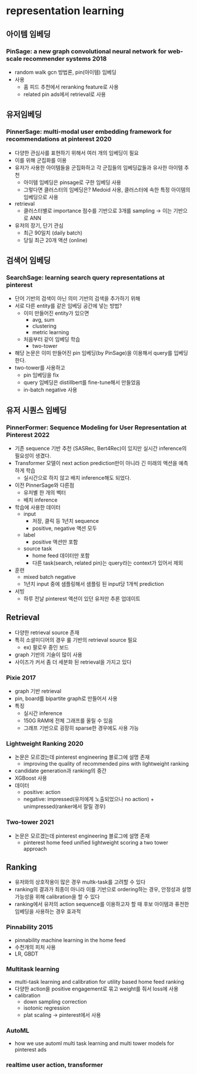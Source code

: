 # representation learning

## 아이템 임베딩
### PinSage: a new graph convolutional neural network for web-scale recommender systems 2018
- random walk gcn 방법론, pin(아이템) 임베딩
- 사용
  - 홈 피드 추천에서 reranking feature로 사용
  - related pin ads에서 retrieval로 사용

## 유저임베딩
### PinnerSage: multi-modal user embedding framework for recommendations at pinterest 2020
- 다양한 관심사를 표현하기 위해서 여러 개의 임베딩이 필요
- 이를 위해 군집화를 이용
- 유저가 사용한 아이템들을 군집화하고 각 군집들의 임베딩값들과 유사한 아이템 추천
  - 아이템 임베딩은 pinsage로 구한 임베딩 사용
  - 그렇다면 클러스터의 임베딩은? Medoid 사용, 클러스터에 속한 특정 아이템의 임베딩으로 사용
- retrieval
  - 클러스터별로 importance 점수를 기반으로 3개를 sampling -> 이는 기반으로 ANN
- 유저의 장기, 단기 관심
  - 최근 90일치 (daily batch)
  - 당일 최근 20개 액션 (online)

## 검색어 임베딩
### SearchSage: learning search query representations at pinterest
- 단어 기반의 검색이 아닌 의미 기반의 검색을 추가하기 위해
- 서로 다른 entity를 같은 임베딩 공간에 넣는 방법?
  - 이미 만들어진 entity가 있으면
    - avg, sum
    - clustering
    - metric learning
  - 처음부터 같이 임베딩 학습
    - two-tower
- 해당 논문은 이미 만들어진 pin 임베딩(by PinSage)을 이용해서 query를 입베딩한다.
- two-tower를 사용하고
  - pin 임베딩을 fix
  - query 임베딩은 distillbert를 fine-tune해서 만들었음
  - in-batch negative 사용

## 유저 시퀀스 임베딩
### PinnerFormer: Sequence Modeling for User Representation at Pinterest 2022
- 기존 sequence 기반 추천 (SASRec, Bert4Rec)이 있지만 실시간 inference의 필요성이 생겼다.
- Transformer 모델이 next action prediction만이 아니라 긴 미래의 액션을 예측하게 학습
  - 실시간으로 하지 않고 배치 inference해도 되었다.
- 이전 PinnerSage와 다른점
  - 유저별 한 개의 벡터
  - 배치 inference
- 학습에 사용한 데이터
  - input
    - 저장, 클릭 등 1년치 sequence
    - positive, negative 액션 모두
  - label
    - positive 액션만 포함
  - source task
    - home feed 데이터만 포함
    - 다른 task(search, related pin)는 query라는 context가 있어서 제외
- 훈련
  - mixed batch negative
  - 1년치 input 중에 샘플링해서 샘플링 된 input당 1개씩 prediction
- 서빙
  - 하루 전날 pinterest 액션이 있던 유저만 추론 업데이트

## Retrieval
- 다양한 retrieval source 존재
- 특히 소셜미디어의 경우 룰 기반의 retrieval source 필요
  - ex) 팔로우 중인 보드
- graph 기반의 기술이 많이 사용
- 사이즈가 커서 좀 더 세분화 된 retrieval을 가지고 있다

### Pixie 2017
- graph 기반 retrieval
- pin, board를 bipartite graph로 만들어서 사용
- 특징
  - 실시간 inference
  - 150G RAM에 전체 그래프를 올릴 수 있음
  - 그래프 기반으로 굉장히 sparse한 경우에도 사용 가능

### Lightweight Ranking 2020
- 논문은 모르겠는데 pinterest engineering 블로그에 설명 존재
  - improving the quality of recommended pins with lightweight ranking
- candidate generation과 ranking의 중간
- XGBoost 사용
- 데이터
  - positive: action
  - negative: impressed(유저에게 노출되었으나 no action) + unimpressed(ranker에서 잘릴 경우)

### Two-tower 2021
- 논문은 모르겠는데 pinterest engineering 블로그에 설명 존재
  - pinterest home feed unified lightweight scoring a two tower approach

## Ranking
- 유저와의 상호작용이 많은 경우 multk-task를 고려할 수 있다
- ranking의 결과가 최종이 아니라 이를 기반으로 ordering하는 경우, 안정성과 설명가능성을 위해 calibration을 할 수 있다
- ranking에서 유저의 action sequence를 이용하고자 할 때 후보 아이템과 퓨전한 임베딩을 사용하는 경우 효과적

### Pinnability 2015
- pinnability machine learning in the home feed
- 수천개의 피처 사용
- LR, GBDT

### Multitask learning
- multi-task learning and calibration for utility based home feed ranking
- 다양한 action을 positive engagement로 묶고 weight를 줘서 loss에 사용
- calibration
  - down sampling correction
  - isotonic regression
  - plat scaling -> pinterest에서 사용

### AutoML
- how we use automl multi task learning and multi tower models for pinterest ads

### realtime user action, transformer